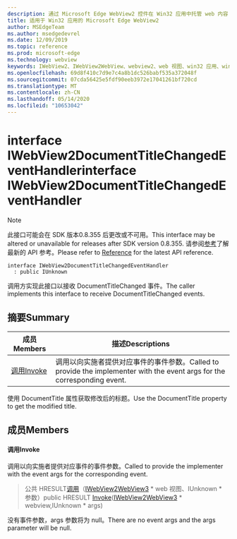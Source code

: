 ```yaml
---
description: 通过 Microsoft Edge WebView2 控件在 Win32 应用中托管 web 内容
title: 适用于 Win32 应用的 Microsoft Edge WebView2
author: MSEdgeTeam
ms.author: msedgedevrel
ms.date: 12/09/2019
ms.topic: reference
ms.prod: microsoft-edge
ms.technology: webview
keywords: IWebView2、IWebView2WebView、webview2、web 视图、win32 应用、win32、edge
ms.openlocfilehash: 69d8f410c7d9e7c4a8b1dc526babf535a372048f
ms.sourcegitcommit: 07cda56425e5fdf90eeb3972e17041261bf720cd
ms.translationtype: MT
ms.contentlocale: zh-CN
ms.lasthandoff: 05/14/2020
ms.locfileid: "10653042"
---
```

# <span data-ttu-id="aa008-104">interface IWebView2DocumentTitleChangedEventHandler</span><span class="sxs-lookup"><span data-stu-id="aa008-104">interface IWebView2DocumentTitleChangedEventHandler</span></span> 

> [!NOTE]
> <span data-ttu-id="aa008-105">此接口可能会在 SDK 版本0.8.355 后更改或不可用。</span><span class="sxs-lookup"><span data-stu-id="aa008-105">This interface may be altered or unavailable for releases after SDK version 0.8.355.</span></span> <span data-ttu-id="aa008-106">请参阅[参考](../../../webview2-api-reference.md)了解最新的 API 参考。</span><span class="sxs-lookup"><span data-stu-id="aa008-106">Please refer to [Reference](../../../webview2-api-reference.md) for the latest API reference.</span></span>

```
interface IWebView2DocumentTitleChangedEventHandler
  : public IUnknown
```

<span data-ttu-id="aa008-107">调用方实现此接口以接收 DocumentTitleChanged 事件。</span><span class="sxs-lookup"><span data-stu-id="aa008-107">The caller implements this interface to receive DocumentTitleChanged events.</span></span>

## <span data-ttu-id="aa008-108">摘要</span><span class="sxs-lookup"><span data-stu-id="aa008-108">Summary</span></span>

 <span data-ttu-id="aa008-109">成员</span><span class="sxs-lookup"><span data-stu-id="aa008-109">Members</span></span>                        | <span data-ttu-id="aa008-110">描述</span><span class="sxs-lookup"><span data-stu-id="aa008-110">Descriptions</span></span>
--------------------------------|---------------------------------------------
[<span data-ttu-id="aa008-111">调用</span><span class="sxs-lookup"><span data-stu-id="aa008-111">Invoke</span></span>](#invoke) | <span data-ttu-id="aa008-112">调用以向实施者提供对应事件的事件参数。</span><span class="sxs-lookup"><span data-stu-id="aa008-112">Called to provide the implementer with the event args for the corresponding event.</span></span>

<span data-ttu-id="aa008-113">使用 DocumentTitle 属性获取修改后的标题。</span><span class="sxs-lookup"><span data-stu-id="aa008-113">Use the DocumentTitle property to get the modified title.</span></span>

## <span data-ttu-id="aa008-114">成员</span><span class="sxs-lookup"><span data-stu-id="aa008-114">Members</span></span>

#### <span data-ttu-id="aa008-115">调用</span><span class="sxs-lookup"><span data-stu-id="aa008-115">Invoke</span></span> 

<span data-ttu-id="aa008-116">调用以向实施者提供对应事件的事件参数。</span><span class="sxs-lookup"><span data-stu-id="aa008-116">Called to provide the implementer with the event args for the corresponding event.</span></span>

> <span data-ttu-id="aa008-117">公共 HRESULT[调用](#invoke)（[IWebView2WebView3](IWebView2WebView3.md) \* web 视图、IUnknown \* 参数）</span><span class="sxs-lookup"><span data-stu-id="aa008-117">public HRESULT [Invoke](#invoke)([IWebView2WebView3](IWebView2WebView3.md) \* webview,IUnknown \* args)</span></span>

<span data-ttu-id="aa008-118">没有事件参数，args 参数将为 null。</span><span class="sxs-lookup"><span data-stu-id="aa008-118">There are no event args and the args parameter will be null.</span></span>

